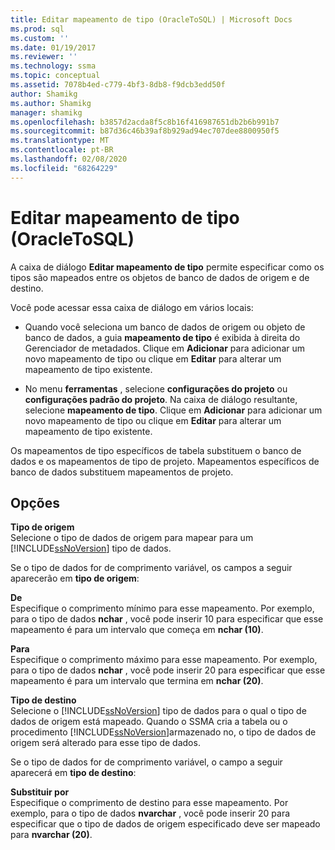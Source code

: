 ```yaml
---
title: Editar mapeamento de tipo (OracleToSQL) | Microsoft Docs
ms.prod: sql
ms.custom: ''
ms.date: 01/19/2017
ms.reviewer: ''
ms.technology: ssma
ms.topic: conceptual
ms.assetid: 7078b4ed-c779-4bf3-8db8-f9dcb3edd50f
author: Shamikg
ms.author: Shamikg
manager: shamikg
ms.openlocfilehash: b3857d2acda8f5c8b16f416987651db2b6b991b7
ms.sourcegitcommit: b87d36c46b39af8b929ad94ec707dee8800950f5
ms.translationtype: MT
ms.contentlocale: pt-BR
ms.lasthandoff: 02/08/2020
ms.locfileid: "68264229"
---
```

# <a name="edit-type-mapping-oracletosql"></a>Editar mapeamento de tipo (OracleToSQL)
A caixa de diálogo **Editar mapeamento de tipo** permite especificar como os tipos são mapeados entre os objetos de banco de dados de origem e de destino.  
  
Você pode acessar essa caixa de diálogo em vários locais:  
  
-   Quando você seleciona um banco de dados de origem ou objeto de banco de dados, a guia **mapeamento de tipo** é exibida à direita do Gerenciador de metadados. Clique em **Adicionar** para adicionar um novo mapeamento de tipo ou clique em **Editar** para alterar um mapeamento de tipo existente.  
  
-   No menu **ferramentas** , selecione **configurações do projeto** ou **configurações padrão do projeto**. Na caixa de diálogo resultante, selecione **mapeamento de tipo**. Clique em **Adicionar** para adicionar um novo mapeamento de tipo ou clique em **Editar** para alterar um mapeamento de tipo existente.  
  
Os mapeamentos de tipo específicos de tabela substituem o banco de dados e os mapeamentos de tipo de projeto. Mapeamentos específicos de banco de dados substituem mapeamentos de projeto.  
  
## <a name="options"></a>Opções  
**Tipo de origem**  
Selecione o tipo de dados de origem para mapear para um [!INCLUDE[ssNoVersion](../../includes/ssnoversion-md.md)] tipo de dados.  
  
Se o tipo de dados for de comprimento variável, os campos a seguir aparecerão em **tipo de origem**:  
  
**De**  
Especifique o comprimento mínimo para esse mapeamento. Por exemplo, para o tipo de dados **nchar** , você pode inserir 10 para especificar que esse mapeamento é para um intervalo que começa em **nchar (10)**.  
  
**Para**  
Especifique o comprimento máximo para esse mapeamento. Por exemplo, para o tipo de dados **nchar** , você pode inserir 20 para especificar que esse mapeamento é para um intervalo que termina em **nchar (20)**.  
  
**Tipo de destino**  
Selecione o [!INCLUDE[ssNoVersion](../../includes/ssnoversion-md.md)] tipo de dados para o qual o tipo de dados de origem está mapeado. Quando o SSMA cria a tabela ou o procedimento [!INCLUDE[ssNoVersion](../../includes/ssnoversion-md.md)]armazenado no, o tipo de dados de origem será alterado para esse tipo de dados.  
  
Se o tipo de dados for de comprimento variável, o campo a seguir aparecerá em **tipo de destino**:  
  
**Substituir por**  
Especifique o comprimento de destino para esse mapeamento. Por exemplo, para o tipo de dados **nvarchar** , você pode inserir 20 para especificar que o tipo de dados de origem especificado deve ser mapeado para **nvarchar (20)**.  
  
